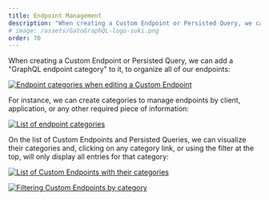 ```yaml
---
title: Endpoint Management
description: "When creating a Custom Endpoint or Persisted Query, we can add a 'GraphQL endpoint category' to it, to organize all of our endpoints."
# image: /assets/GatoGraphQL-logo-suki.png
order: 70
---
```


When creating a Custom Endpoint or Persisted Query, we can add a "GraphQL endpoint category" to it, to organize all of our endpoints:

<a href="/assets/guides/upstream/graphql-custom-endpoint-editor-with-categories.png" target="_blank">![Endpoint categories when editing a Custom Endpoint](/assets/guides/upstream/graphql-custom-endpoint-editor-with-categories.png "Endpoint categories when editing a Custom Endpoint")</a>

For instance, we can create categories to manage endpoints by client, application, or any other required piece of information:

<a href="/assets/guides/upstream/graphql-endpoint-categories.png" target="_blank">![List of endpoint categories](/assets/guides/upstream/graphql-endpoint-categories.png "List of endpoint categories")</a>

On the list of Custom Endpoints and Persisted Queries, we can visualize their categories and, clicking on any category link, or using the filter at the top, will only display all entries for that category:

<a href="/assets/guides/upstream/graphql-custom-endpoints-with-categories.png" target="_blank">![List of Custom Endpoints with their categories](/assets/guides/upstream/graphql-custom-endpoints-with-categories.png "List of Custom Endpoints with their categories")</a>

<a href="/assets/guides/upstream/graphql-custom-endpoints-filtering-by-category.png" target="_blank">![Filtering Custom Endpoints by category](/assets/guides/upstream/graphql-custom-endpoints-filtering-by-category.png "Filtering Custom Endpoints by category")</a>
